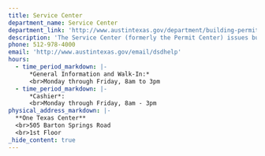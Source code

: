 ```yaml
---
title: Service Center
department_name: Service Center
department_link: 'http://www.austintexas.gov/department/building-permits'
description: 'The Service Center (formerly the Permit Center) issues building and applicable trade (building, plumbing, electrical, mechanical, irrigation) permits, provides permit payment services, and registers licensed contractors (electrical, mechanical, plumbing, and irrigation) to perform work.'
phone: 512-978-4000
email: 'http://www.austintexas.gov/email/dsdhelp'
hours:
  - time_period_markdown: |-
      *General Information and Walk-In:*
      <br>Monday through Friday, 8am to 3pm
  - time_period_markdown: |-
      *Cashier*:
      <br>Monday through Friday, 8am - 3pm
physical_address_markdown: |-
  **One Texas Center**
  <br>505 Barton Springs Road
  <br>1st Floor
_hide_content: true
---
```



